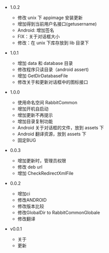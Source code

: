 - 1.0.2
  + 修改 unix 下 appimage 安装更新
  + 增加得到当前用户名接口(getusername)
  + Android: 增加签名
  + FIX：关于对话框大小
  + 修改：在 unix 下库存放到 lib 目录下
  
- 1.0.1
  + 增加 data 和 database 目录
  + 修改程序只读目录（android assert)
  + 增加 GetDirDatabaseFile
  + 修改关于和更新对话框中的图标接口
  
- 1.0.0
  + 使用命名空间 RabbitCommon
  + 增加开机自启动
  + 增加更新不再提示
  + 增加目录复制功能
  + Android 关于对话框的文件，放到 assets 下
  + Android 翻译资源，放到 assets 下
  + 固定BUG

- 0.0.3
  + 增加更新时，管理员权限
  + 修改 deb url
  + 增加 CheckRedirectXmlFile

- 0.0.2
  + 增加ci
  + 修改ANDROID
  + 修改版本比较
  + 修改GlobalDir to RabbitCommonGlobale
  + 修改翻译

- v0.0.1
  + 关于
  + 更新

